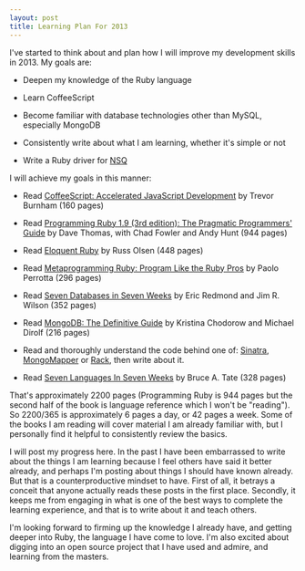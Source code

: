 ```yaml
---
layout: post
title: Learning Plan For 2013
---
```

<p>I've started to think about and plan how I will improve my development skills in 2013. My goals are:</p>
<ul>
 <li><p>Deepen my knowledge of the Ruby language</p></li>
 <li><p>Learn CoffeeScript</p></li>
 <li><p>Become familiar with database technologies other than MySQL, especially MongoDB</p></li>
 <li><p>Consistently write about what I am learning, whether it's simple or not</p></li>
 <li><p>Write a Ruby driver for <a href="https://github.com/bitly/nsq">NSQ</a></p></li>
</ul>

<p>I will achieve my goals in this manner:</p>
<ul>
  <li><p>Read <a href="http://pragprog.com/book/tbcoffee/coffeescript">CoffeeScript: Accelerated JavaScript Development</a> by Trevor Burnham (160 pages)</p></li>
  <li><p>Read <a href="http://pragprog.com/book/ruby3/programming-ruby-1-9">Programming Ruby 1.9 (3rd edition): The Pragmatic Programmers' Guide</a> by Dave Thomas, with Chad Fowler and Andy Hunt (944 pages)</p></li>
  <li><p>Read <a href="http://www.amazon.com/Eloquent-Ruby-Addison-Wesley-Professional/dp/0321584104">Eloquent Ruby</a> by Russ Olsen (448 pages)</p></li>
  <li><p>Read <a href="http://pragprog.com/book/ppmetr/metaprogramming-ruby">Metaprogramming Ruby: Program Like the Ruby Pros</a> by Paolo Perrotta (296 pages)</p></li>
  <li><p>Read <a href="http://pragprog.com/book/rwdata/seven-databases-in-seven-weeks">Seven Databases in Seven Weeks</a> by Eric Redmond and Jim R. Wilson (352 pages)</p></li>
  <li><p>Read <a href="http://www.amazon.com/MongoDB-Definitive-Guide-Kristina-Chodorow/dp/1449381561/">MongoDB: The Definitive Guide</a> by Kristina Chodorow and Michael Dirolf (216 pages)</p></li>
  <li><p>Read and thoroughly understand the code behind one of: <a href="http://www.sinatrarb.com/">Sinatra</a>, <a href="http://mongomapper.com/">MongoMapper</a> or <a href="http://rack.github.com/">Rack</a>, then write about it.</p></li>
  <li><p>Read <a href="http://pragprog.com/book/btlang/seven-languages-in-seven-weeks">Seven Languages In Seven Weeks</a> by Bruce A. Tate (328 pages)</p></li>
</ul>

<p>That's approximately 2200 pages (Programming Ruby is 944 pages but the second half of the book is language reference which I won't be "reading").  So 2200/365 is approximately 6 pages a day, or 42 pages a week.  Some of the books I am reading will cover material I am already familiar with, but I personally find it helpful to consistently review the basics.</p>

<p>I will post my progress here.  In the past I have been embarrassed to write about the things I am learning because I feel others have said it better already, and perhaps I'm posting about things I should have known already.  But that is a counterproductive mindset to have.  First of all, it betrays a conceit that anyone actually reads these posts in the first place.  Secondly, it keeps me from engaging in what is one of the best ways to complete the learning experience, and that is to write about it and teach others.</p>

<p>I'm looking forward to firming up the knowledge I already have, and getting deeper into Ruby, the language I have come to love.  I'm also excited about digging into an open source project that I have used and admire, and learning from the masters.</p>